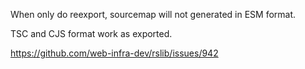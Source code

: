 When only do reexport, sourcemap will not generated in ESM format.

TSC and CJS format work as exported.

https://github.com/web-infra-dev/rslib/issues/942
